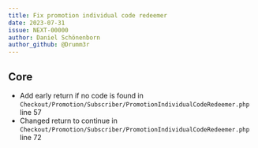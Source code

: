 ```yaml
---
title: Fix promotion individual code redeemer
date: 2023-07-31
issue: NEXT-00000
author: Daniel Schönenborn
author_github: @Drumm3r
---
```


## Core

* Add early return if no code is found in `Checkout/Promotion/Subscriber/PromotionIndividualCodeRedeemer.php` line 57
* Changed return to continue in `Checkout/Promotion/Subscriber/PromotionIndividualCodeRedeemer.php` line 72
